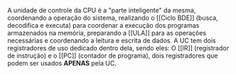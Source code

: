 A unidade de controle da CPU é a "parte inteligente" da mesma, coordenando a operação do sistema, realizando o [[Ciclo BDE]] (busca, decodifica e executa) para coordenar a execução dos programas armazenados na memória, preparando a [[ULA]] para as operações necessárias e coordenando a leitura e escrita de dados.
A UC tem dois registradores de uso dedicado dentro dela, sendo eles:
O [[IR]] (registrador de instrução) e o [[PC]] (contador de programa), dois registradores que podem ser usados **APENAS** pela UC.